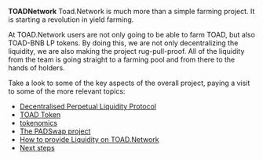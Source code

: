 **TOADNetwork**
Toad.Network is much more than a simple farming project. It is starting a revolution in yield farming.

At TOAD.Network users are not only going to be able to farm TOAD, but also TOAD-BNB LP tokens. By doing this, we are not only decentralizing the liquidity, we are also making the project rug-pull-proof. All of the liquidity from the team is going straight to a farming pool and from there to the hands of holders. 

Take a look to some of the key aspects of the overall project, paying a visit to some of the more relevant topics:

* [Decentralised Perpetual Liquidity Protocol](dplp.md)
* [TOAD Token](toad.md)
* [tokenomics](tokenomics.md)
* [The PADSwap project](padswap.md)
* [How to provide Liquidity on TOAD.Network](addLiquidityForPadSwap.md)
* [Next steps](evolution.md)

